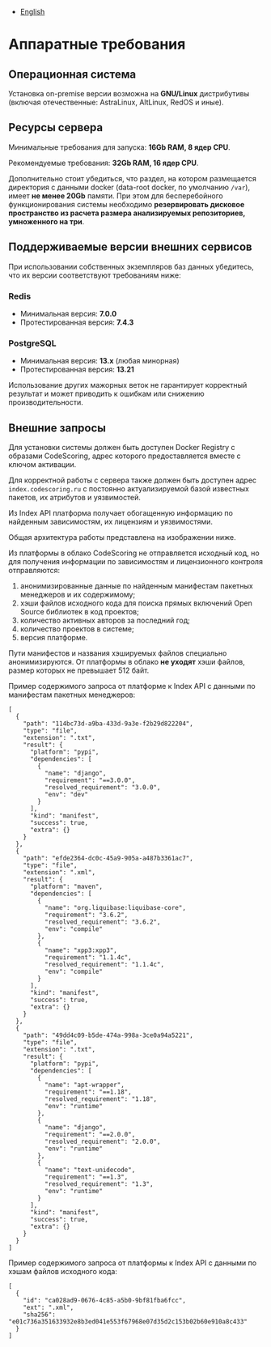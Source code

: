- [English](../../on-premise/server-requirements.en/)

# Аппаратные требования

## Операционная система

Установка on-premise версии возможна на **GNU/Linux** дистрибутивы (включая отечественные: AstraLinux, AltLinux, RedOS и иные).

## Ресурсы сервера

Минимальные требования для запуска: **16Gb RAM, 8 ядер CPU**.

Рекомендуемые требования: **32Gb RAM, 16 ядер CPU**.

Дополнительно стоит убедиться, что раздел, на котором размещается директория с данными docker (data-root docker, по умолчанию `/var`), имеет **не менее 20Gb** памяти. При этом для бесперебойного функционирования системы необходимо **резервировать дисковое пространство из расчета размера анализируемых репозиториев, умноженного на три**.

## Поддерживаемые версии внешних сервисов

При использовании собственных экземпляров баз данных убедитесь, что их версии соответствуют требованиям ниже:

### Redis

- Минимальная версия: **7.0.0**
- Протестированная версия: **7.4.3**

### PostgreSQL

- Минимальная версия: **13.x** (любая минорная)
- Протестированная версия: **13.21**

Использование других мажорных веток не гарантирует корректный результат и может приводить к ошибкам или снижению производительности.

## Внешние запросы

Для установки системы должен быть доступен Docker Registry с образами CodeScoring, адрес которого предоставляется вместе с ключом активации.

Для корректной работы с сервера также должен быть доступен адрес `index.codescoring.ru` с постоянно актуализируемой базой известных пакетов, их атрибутов и уязвимостей.

Из Index API платформа получает обогащенную информацию по найденным зависимостям, их лицензиям и уязвимостями.

Общая архитектура работы представлена на изображении ниже.

Из платформы в облако CodeScoring не отправляется исходный код, но для получения информации по зависимостям и лицензионного контроля отправляются:

1. анонимизированные данные по найденным манифестам пакетных менеджеров и их содержимому;
1. хэши файлов исходного кода для поиска прямых включений Open Source библиотек в код проектов;
1. количество активных авторов за последний год;
1. количество проектов в системе;
1. версия платформе.

Пути манифестов и названия хэшируемых файлов специально анонимизируются. От платформы в облако **не уходят** хэши файлов, размер которых не превышает 512 байт.

Пример содержимого запроса от платформе к Index API с данными по манифестам пакетных менеджеров:

```
[
  {
    "path": "114bc73d-a9ba-433d-9a3e-f2b29d822204",
    "type": "file",
    "extension": ".txt",
    "result": {
      "platform": "pypi",
      "dependencies": [
        {
          "name": "django",
          "requirement": "==3.0.0",
          "resolved_requirement": "3.0.0",
          "env": "dev"
        }
      ],
      "kind": "manifest",
      "success": true,
      "extra": {}
    }
  },
  {
    "path": "efde2364-dc0c-45a9-905a-a487b3361ac7",
    "type": "file",
    "extension": ".xml",
    "result": {
      "platform": "maven",
      "dependencies": [
        {
          "name": "org.liquibase:liquibase-core",
          "requirement": "3.6.2",
          "resolved_requirement": "3.6.2",
          "env": "compile"
        },
        {
          "name": "xpp3:xpp3",
          "requirement": "1.1.4c",
          "resolved_requirement": "1.1.4c",
          "env": "compile"
        }
      ],
      "kind": "manifest",
      "success": true,
      "extra": {}
    }
  },
  {
    "path": "49dd4c09-b5de-474a-998a-3ce0a94a5221",
    "type": "file",
    "extension": ".txt",
    "result": {
      "platform": "pypi",
      "dependencies": [
        {
          "name": "apt-wrapper",
          "requirement": "==1.18",
          "resolved_requirement": "1.18",
          "env": "runtime"
        },
        {
          "name": "django",
          "requirement": "==2.0.0",
          "resolved_requirement": "2.0.0",
          "env": "runtime"
        },
        {
          "name": "text-unidecode",
          "requirement": "==1.3",
          "resolved_requirement": "1.3",
          "env": "runtime"
        }
      ],
      "kind": "manifest",
      "success": true,
      "extra": {}
    }
  }
]
```

Пример содержимого запроса от платформы к Index API с данными по хэшам файлов исходного кода:

```
[
  {
    "id": "ca028ad9-0676-4c85-a5b0-9bf81fba6fcc",
    "ext": ".xml",
    "sha256": "e01c736a351633932e8b3ed041e553f67968e07d35d2c153b02b60e910a8c433"
  }
]
```
